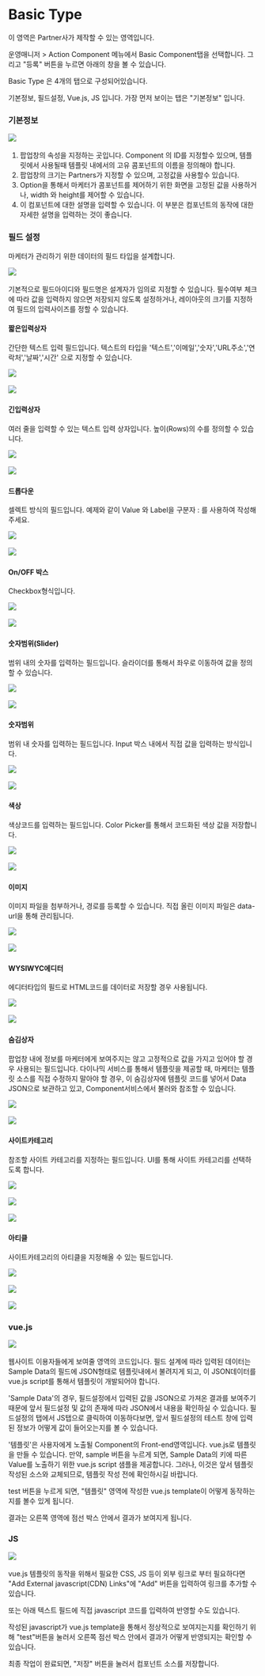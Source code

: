 # Basic Type

이 영역은 Partner사가 제작할 수 있는 영역입니다.&#x20;

운영매니저 > Action Component 메뉴에서 Basic Component탭을 선택합니다. 그리고 "등록" 버튼을 누르면 아래의 창을 볼 수 있습니다.

Basic Type 은 4개의 탭으로 구성되어있습니다.

기본정보, 필드설정, Vue.js, JS 입니다. 가장 먼저 보이는 탭은 "기본정보" 입니다.



### 기본정보

![](<../../../.gitbook/assets/스크린샷 2021-11-02 오후 6.11.35.png>)

1. 팝업창의 속성을 지정하는 곳입니다. Component 의 ID를 지정할수 있으며, 템플릿에서 사용될때 템플릿 내에서의 고유 콤포넌트의 이름을 정의해야 합니다.&#x20;
2. 팝업창의 크기는 Partners가 지정할 수 있으며, 고정값을 사용할수 있습니다.
3. Option을 통해서 마케터가 콤포넌트를 제어하기 위한 화면을 고정된 값을 사용하거나, width 와 height를 제어할 수 있습니다.
4. 이 컴포넌트에 대한 설명을 입력할 수 있습니다. 이 부분은 컴포넌트의 동작에 대한 자세한 설명을 입력하는 것이 좋습니다.





### 필드 설정

마케터가 관리하기 위한 데이터의 필드 타입을 설계합니다.

![](<../../../.gitbook/assets/스크린샷 2021-11-09 오후 4.16.41.png>)

기본적으로 필드아이디와 필드명은 설계자가 임의로 지정할 수 있습니다. 필수여부 체크에 따라 값을 입력하지 않으면 저장되지 않도록 설정하거나, 레이아웃의 크기를 지정하여 필드의 입력사이즈를 정할 수 있습니다.



#### 짧은입력상자

간단한 텍스트 입력 필드입니다. 텍스트의 타입을 '텍스트','이메일','숫자','URL주소','연락처','날짜','시간' 으로 지정할 수 있습니다.&#x20;

![](<../../../.gitbook/assets/스크린샷 2021-11-04 오전 11.16.01.png>)

![](<../../../.gitbook/assets/스크린샷 2021-11-04 오전 11.16.09.png>)





#### 긴입력상자

여러 줄을 입력할 수 있는 텍스트 입력 상자입니다. 높이(Rows)의 수를 정의할 수 있습니다.

![](<../../../.gitbook/assets/스크린샷 2021-11-04 오전 11.16.26.png>)

![](<../../../.gitbook/assets/스크린샷 2021-11-04 오전 11.16.33.png>)



#### 드롭다운

셀렉트 방식의 필드입니다. 예제와 같이 Value 와 Label을 구분자 : 를 사용하여 작성해주세요.

![](<../../../.gitbook/assets/스크린샷 2021-11-04 오전 11.16.52.png>)

![](<../../../.gitbook/assets/스크린샷 2021-11-04 오전 11.17.07.png>)



#### On/OFF 박스

Checkbox형식입니다.&#x20;

![](<../../../.gitbook/assets/스크린샷 2021-11-04 오전 11.17.20.png>)

![](<../../../.gitbook/assets/스크린샷 2021-11-04 오전 11.17.29.png>)



#### 숫자범위(Slider)

범위 내의 숫자를 입력하는 필드입니다. 슬라이더를 통해서 좌우로 이동하여 값을 정의할 수 있습니다.

![](<../../../.gitbook/assets/스크린샷 2021-11-04 오전 11.17.44.png>)

![](<../../../.gitbook/assets/스크린샷 2021-11-04 오전 11.17.56.png>)



#### 숫자범위

범위 내 숫자를 입력하는 필드입니다. Input 박스 내에서 직접 값을 입력하는 방식입니다.&#x20;

![](<../../../.gitbook/assets/스크린샷 2021-11-04 오전 11.18.13.png>)

![](<../../../.gitbook/assets/스크린샷 2021-11-04 오전 11.18.23.png>)



#### 색상

색상코드를 입력하는 필드입니다. Color Picker를 통해서 코드화된 색상 값을 저장합니다.&#x20;

![](<../../../.gitbook/assets/스크린샷 2021-11-04 오전 11.18.36.png>)

![](<../../../.gitbook/assets/스크린샷 2021-11-04 오전 11.22.57.png>)



#### 이미지

이미지 파일을 첨부하거나, 경로를 등록할 수 있습니다. 직접 올린 이미지 파일은 data-url을 통해 관리됩니다.

![](<../../../.gitbook/assets/스크린샷 2021-11-04 오전 11.19.10.png>)

![](<../../../.gitbook/assets/스크린샷 2021-11-04 오전 11.19.29.png>)



#### WYSIWYC에디터

에디터타입의 필드로 HTML코드를 데이터로 저장할 경우 사용됩니다.

![](<../../../.gitbook/assets/스크린샷 2021-11-04 오전 11.19.42.png>)

![](<../../../.gitbook/assets/스크린샷 2021-11-04 오전 11.19.55.png>)



#### 숨김상자

팝업창 내에 정보를 마케터에게 보여주지는 않고 고정적으로 값을 가지고 있어야 할 경우 사용되는 필드입니다. 다이나믹 서비스를 통해서 템플릿을 제공할 때, 마케터는 템플릿 소스를 직접 수정하지 말아야 할 경우, 이 숨김상자에 템플릿 코드를 넣어서 Data JSON으로 보관하고 있고, Component서비스에서 불러와 참조할 수 있습니다.&#x20;

&#x20;

![](<../../../.gitbook/assets/스크린샷 2021-11-04 오전 11.20.28.png>)

![](<../../../.gitbook/assets/스크린샷 2021-11-04 오전 11.20.54.png>)



#### 사이트카테고리

참조할 사이트 카테고리를 지정하는 필드입니다. UI를 통해 사이트 카테고리를 선택하도록 합니다.

![](<../../../.gitbook/assets/스크린샷 2021-11-04 오전 11.21.03.png>)

![](<../../../.gitbook/assets/스크린샷 2021-11-09 오후 6.11.20.png>)

![](<../../../.gitbook/assets/스크린샷 2021-11-04 오전 11.21.25.png>)



#### 아티클

사이트카테고리의 아티클을 지정해올 수 있는 필드입니다. &#x20;

![](<../../../.gitbook/assets/스크린샷 2021-11-04 오전 11.22.00.png>)

![](<../../../.gitbook/assets/스크린샷 2021-11-09 오후 6.11.30.png>)

![](<../../../.gitbook/assets/스크린샷 2021-11-04 오전 11.22.32.png>)





### vue.js

![](<../../../.gitbook/assets/스크린샷 2021-11-02 오후 6.12.17.png>)

웹사이트 이용자들에게 보여줄 영역의 코드입니다. 필드 설계에 따라 입력된 데이터는 Sample Data의 필드에 JSON형태로 템플릿내에서 불려지게 되고, 이 JSON데이터를 vue.js script를 통해서 템플릿이 개발되어야 합니다.&#x20;

'Sample Data'의 경우, 필드설정에서 입력된 값을 JSON으로 가져온 결과를 보여주기 때문에 앞서 필드설정 및 값의 존재에 따라 JSON에서 내용을 확인하실 수 있습니다. 필드설정의 탭에서 JS탭으로 클릭하여 이동하다보면, 앞서 필드설정의 테스트 창에 입력된 정보가 어떻게 값이 들어오는지를 볼 수 있습니다.&#x20;

'템플릿'은 사용자에게 노출될 Component의 Front-end영역입니다. vue.js로 템플릿을 만들 수 있습니다.  만약, sample 버튼을 누르게 되면, Sample Data의 키에 따른 Value를 노출하기 위한 vue.js script 샘플을 제공합니다.  그러나, 이것은 앞서 템플릿 작성된 소스와 교체되므로, 템플릿 작성 전에 확인하시길 바랍니다.&#x20;

test 버튼을 누르게 되면, "템플릿" 영역에 작성한 vue.js template이 어떻게 동작하는지를 볼수 있게 됩니다.&#x20;

결과는 오른쪽 영역에 점선 박스 안에서 결과가 보여지게 됩니다.





### JS

![](<../../../.gitbook/assets/스크린샷 2021-11-02 오후 6.12.38.png>)

vue.js  템플릿의 동작을 위해서 필요한 CSS, JS 등이 외부 링크로 부터 필요하다면 "Add External javascript(CDN) Links"에 "Add" 버튼을 입력하여 링크를 추가할 수 있습니다.&#x20;

또는 아래 텍스트 필드에 직접 javascript 코드를 입력하여 반영할 수도 있습니다.&#x20;

작성된 javascript가 vue.js template을 통해서 정상적으로 보여지는지를 확인하기 위해 "test"버튼을 눌러서 오른쪽 점선 박스 안에서 결과가 어떻게 반영되지는 확인할 수 있습니다.



최종 작업이 완료되면, "저장" 버튼을 눌러서 컴포넌트 소스를 저장합니다.

